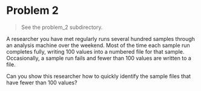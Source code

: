 # Problem 2

> See the problem_2 subdirectory.

A researcher you have met regularly runs several hundred samples through an analysis machine over the weekend. Most of the time each sample run completes fully, writing 100 values into a numbered file for that sample. Occasionally, a sample run fails and fewer than 100 values are written to a file.

Can you show this researcher how to quickly identify the sample files that have fewer than 100 values?
